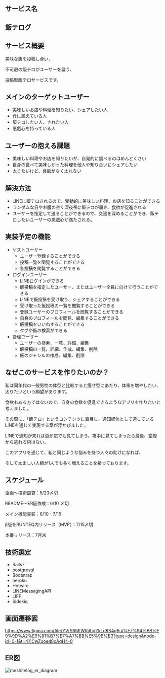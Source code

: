 ## サービス名
## 飯テログ

## サービス概要
美味な飯を投稿し合い、

不可避の飯テロがユーザーを襲う、

投稿型飯テロサービスです。

## メインのターゲットユーザー
- 美味しいお店や料理を知りたい、シェアしたい人
- 食に飢えている人
- 飯テロしたい人、されたい人
- 悪戯心を持っている人

## ユーザーの抱える課題
- 美味しい料理やお店を知りたいが、自発的に調べるのはめんどくさい
- 自身の食べて美味しかった料理を他人や知り合いにシェアしたい
- 太りたいけど、食欲がなく太れない

## 解決方法
- LINEに飯テロされるので、受動的に美味しい料理、お店を知ることができる
- ランダムな日やお腹の空く深夜帯に飯テロが届き、食欲が促進される
- ユーザーを指定して送ることができるので、交流を深めることができ、飯テロしたいユーザーの悪戯心が満たされる。
## 実装予定の機能
- ゲストユーザー
  - ユーザー登録することができる
  - 投稿一覧を閲覧することができる
  - 各投稿を閲覧することができる
- ログインユーザー
  - LINEログインができる
  - 飯投稿を指定したユーザー、またはユーザー全員に向けて行うことができる
  - LINEで飯投稿を受け取り、シェアすることができる
  - 受け取った飯投稿の一覧を閲覧することができる
  - 登録ユーザーのプロフィールを閲覧することができる
  - 自身のプロフィールを閲覧、編集することができる
  - 飯投稿をいいねすることができる
  - タグや飯の検索ができる
- 管理ユーザー
  - ユーザーの検索、一覧、詳細、編集
  - 飯投稿の一覧、詳細、作成、編集、削除
  - 飯のジャンルの作成、編集、削除

## なぜこのサービスを作りたいのか？
私は同年代の一般男性の体型と比較すると痩せ型にあたり、体重を増やしたい、太りたいという願望があります。

食欲もある方ではないので、自身の食欲を促進できるようなアプリを作りたいと考えました。

その際に、「飯テロ」というコンテンツに着目し、通知媒体として適しているLINEを通じて実現する案が浮かびました。

LINEで通知が来れば否が応でも見てしまう。夜中に見てしまったら最後、空腹から逃れる術はない。

このアプリを通じて、私と同じような悩みを持つ人々の助けになれば、

そして太ましい人類が1人でも多く増えることを祈っております。

## スケジュール
企画〜技術調査：5/23〆切

README〜ER図作成：6/10 〆切

メイン機能実装：6/10 - 7/15

β版をRUNTEQ内リリース（MVP）：7/15〆切

本番リリース：7月末

## 技術選定
- Rails7
- postgresql
- Bootstrap
- heroku
- Hotwire
- LINEMessagingAPI
- LIFF
- Sidekiq

## 画面遷移図
https://www.figma.com/file/YVtS6MfWRdhdZkLd8S4qBu/%E7%94%BB%E9%9D%A2%E9%81%B7%E7%A7%BB%E5%9B%B3?type=design&node-id=0-1&t=411CwZooed8oAqH4-0


## ER図
![meshitelog_er_diagram](https://github.com/suzuyu0115/meshitelog/assets/113349377/7dab9769-72fa-4c29-91ad-8c6507542307)
